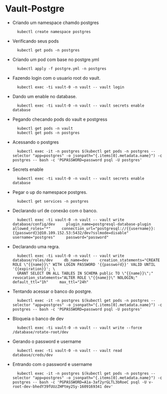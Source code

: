 # Vault-Postgre

- Criando um namespace chamdo postgres

        kubectl create namespace postgres

- Verificando seus pods

        kubectl get pods -n postgres

- Criando um pod com base no postgre.yml

        kubectl apply -f postgre.yml -n postgres

- Fazendo login com o usuario root do vault.

        kubectl exec -ti vault-0 -n vault -- vault login

- Dando um enable no database.

        kubectl exec -ti vault-0 -n vault -- vault secrets enable database

- Pegando checando pods do vault e postgress
        
        kubectl get pods -n vault
        kubectl get pods -n postgres

- Acessando o postgres

        kubectl exec -it -n postgres $(kubectl get pods -n postgres --selector "app=postgres" -o jsonpath="{.items[0].metadata.name}") -c postgres -- bash -c 'PGPASSWORD=password psql -U postgres'

- Secrets enable

        kubectl exec -ti vault-0 -n vault -- vault secrets enable database

- Pegar o up do namespace postgres.

        kubectl get services -n postgres

- Declarando url de conexão com o banco.

        kubectl exec -ti vault-0 -n vault -- vault write database/config/dev     plugin_name=postgresql-database-plugin     allowed_roles="*"     connection_url="postgresql://{{username}}:{{password}}@10.109.152.53:5432/dev?sslmode=disable" username="postgres"     password="password"


- Declarando uma regra.

        kubectl exec -ti vault-0 -n vault -- vault write database/roles/dev     db_name=dev     creation_statements="CREATE ROLE \"{{name}}\" WITH LOGIN PASSWORD '{{password}}' VALID UNTIL '{{expiration}}'; \
        GRANT SELECT ON ALL TABLES IN SCHEMA public TO \"{{name}}\";"     revocation_statements="ALTER ROLE \"{{name}}\" NOLOGIN;"    default_ttl="1h"     max_ttl="24h"

- Tentando acessar o banco do postgre.

        kubectl exec -it -n postgres $(kubectl get pods -n postgres --selector "app=postgres" -o jsonpath="{.items[0].metadata.name}") -c postgres -- bash -c 'PGPASSWORD=password psql -U postgres'

- Bloqueia o banco de dev

        kubectl exec -ti vault-0 -n vault -- vault write --force /database/rotate-root/dev

- Gerando o password e username

        kubectl exec -ti vault-0 -n vault -- vault read database/creds/dev

- Entrando com o password e username

        kubectl exec -it -n postgres $(kubectl get pods -n postgres --selector "app=postgres" -o jsonpath="{.items[0].metadata.name}") -c postgres -- bash -c 'PGPASSWORD=A1a-3af2yrGLTL3bRoeC psql -U v-root-dev-bhedY39fUUzZHPtmy2Sy-1609169341 dev'

